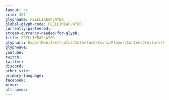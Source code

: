 ```yaml
---
layout: cc
ccid: 387
glyphname: FEELLIKEAPLAYER
global-glyph-code: FEELLIKEAPLAYER
currently-partnered:
stream-currency-needed-for-glyph:
title: FEELLIKEAPLAYER
glyphurl: ExportManifest/Lotus/Interface/Icons/Player/ContentCreators/FeelLikeAPlayer.png
glyphwave:
youtube:
twitch:
twitter:
discord:
other-site:
primary-language:
facebook:
mixer:
alt-names:
---
```


